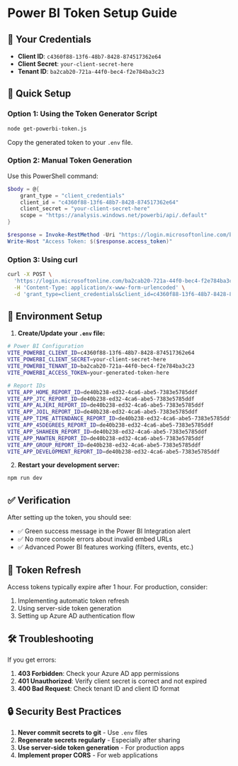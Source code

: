 # Power BI Token Setup Guide

## 🔑 Your Credentials
- **Client ID**: `c4360f88-13f6-48b7-8428-874517362e64`
- **Client Secret**: `your-client-secret-here`
- **Tenant ID**: `ba2cab20-721a-44f0-bec4-f2e784ba3c23`

## 🚀 Quick Setup

### Option 1: Using the Token Generator Script
```bash
node get-powerbi-token.js
```
Copy the generated token to your `.env` file.

### Option 2: Manual Token Generation
Use this PowerShell command:
```powershell
$body = @{
    grant_type = "client_credentials"
    client_id = "c4360f88-13f6-48b7-8428-874517362e64"
    client_secret = "your-client-secret-here"
    scope = "https://analysis.windows.net/powerbi/api/.default"
}

$response = Invoke-RestMethod -Uri "https://login.microsoftonline.com/ba2cab20-721a-44f0-bec4-f2e784ba3c23/oauth2/v2.0/token" -Method Post -Body $body
Write-Host "Access Token: $($response.access_token)"
```

### Option 3: Using curl
```bash
curl -X POST \
  'https://login.microsoftonline.com/ba2cab20-721a-44f0-bec4-f2e784ba3c23/oauth2/v2.0/token' \
  -H 'Content-Type: application/x-www-form-urlencoded' \
  -d 'grant_type=client_credentials&client_id=c4360f88-13f6-48b7-8428-874517362e64&client_secret=your-client-secret-here&scope=https://analysis.windows.net/powerbi/api/.default'
```

## 📝 Environment Setup

1. **Create/Update your `.env` file:**
```bash
# Power BI Configuration
VITE_POWERBI_CLIENT_ID=c4360f88-13f6-48b7-8428-874517362e64
VITE_POWERBI_CLIENT_SECRET=your-client-secret-here
VITE_POWERBI_TENANT_ID=ba2cab20-721a-44f0-bec4-f2e784ba3c23
VITE_POWERBI_ACCESS_TOKEN=your-generated-token-here

# Report IDs
VITE_APP_HOME_REPORT_ID=de40b238-ed32-4ca6-abe5-7383e5785ddf
VITE_APP_JTC_REPORT_ID=de40b238-ed32-4ca6-abe5-7383e5785ddf
VITE_APP_ALJERI_REPORT_ID=de40b238-ed32-4ca6-abe5-7383e5785ddf
VITE_APP_JOIL_REPORT_ID=de40b238-ed32-4ca6-abe5-7383e5785ddf
VITE_APP_TIME_ATTENDANCE_REPORT_ID=de40b238-ed32-4ca6-abe5-7383e5785ddf
VITE_APP_45DEGREES_REPORT_ID=de40b238-ed32-4ca6-abe5-7383e5785ddf
VITE_APP_SHAHEEN_REPORT_ID=de40b238-ed32-4ca6-abe5-7383e5785ddf
VITE_APP_MAWTEN_REPORT_ID=de40b238-ed32-4ca6-abe5-7383e5785ddf
VITE_APP_GROUP_REPORT_ID=de40b238-ed32-4ca6-abe5-7383e5785ddf
VITE_APP_DEVELOPMENT_REPORT_ID=de40b238-ed32-4ca6-abe5-7383e5785ddf
```

2. **Restart your development server:**
```bash
npm run dev
```

## ✅ Verification

After setting up the token, you should see:
- ✅ Green success message in the Power BI Integration alert
- ✅ No more console errors about invalid embed URLs
- ✅ Advanced Power BI features working (filters, events, etc.)

## 🔄 Token Refresh

Access tokens typically expire after 1 hour. For production, consider:
1. Implementing automatic token refresh
2. Using server-side token generation
3. Setting up Azure AD authentication flow

## 🛠️ Troubleshooting

If you get errors:
1. **403 Forbidden**: Check your Azure AD app permissions
2. **401 Unauthorized**: Verify client secret is correct and not expired
3. **400 Bad Request**: Check tenant ID and client ID format

## 🔒 Security Best Practices

1. **Never commit secrets to git** - Use `.env` files
2. **Regenerate secrets regularly** - Especially after sharing
3. **Use server-side token generation** - For production apps
4. **Implement proper CORS** - For web applications